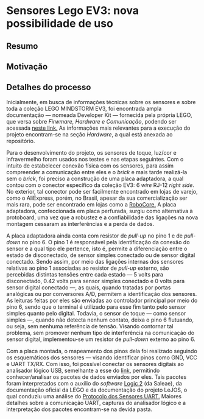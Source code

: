 # Sensores Lego EV3: nova possibilidade de uso 

## Resumo 

## Motivação

## Detalhes do processo

Inicialmente, em busca de informações técnicas sobre os sensores e sobre toda a coleção LEGO MINDSTORM EV3, foi encontrada ampla documentação — nomeada Developer Kit — fornecida pela própria LEGO, que versa sobre *Firwmare, Hardware e Comunicação*, podendo ser acessada [neste link.](https://education.lego.com/en-us/product-resources/mindstorms-ev3/downloads/developer-kits) As informações mais relevantes para a execução do projeto encontram-se na seção *Hardware*, a qual está anexada ao repositório.

Para o desenvolvimento do projeto, os sensores de toque, luz/cor e infravermelho foram usados nos testes e nas etapas seguintes. Com o intuito de estabelecer conexão física com os sensores, para assim compreender a comunicação entre eles e o *brick* e mais tarde realizá-la sem o *brick*, foi preciso a construção de uma placa adaptadora, a qual contou com o conector específico da coleção EV3: 6 *wire* RJ-12 *right side*. No exterior, tal conector pode ser facilmente encontrado em lojas de varejo, como o AliExpress, porém, no Brasil, apesar da sua comercialização ser mais rara, pode ser encontrado em lojas como a [RoboCore.](https://www.robocore.net/) A placa adaptadora, confeccionada em placa perfurada, surgiu como alternativa à protoboard, uma vez que a robustez e a confiabilidade das ligações na nova montagem cessaram as interferências e a perda de dados.

A placa adaptadora ainda conta com resistor de *pull-up* no pino 1 e de *pull-down* no pino 6. O pino 1 é responsável pela identificação da conexão do sensor e a qual tipo ele pertence, isto é, permite a diferenciação entre o estado de disconectado, de sensor simples conectado ou de sensor digital conectado. Sendo assim, por meio das ligações internas dos sensores relativas ao pino 1 associadas ao resistor de *pull-up* externo, são percebidas distintas tensões entre cada estado — 5 volts para disconectado, 0.42 volts para sensor simples conectado e 0 volts para sensor digital conectado —, as quais, quando tratadas por portas analógicas ou por conversores A/D, permitem a identificação dos sensores. As leituras feitas por eles são enviadas ao controlador principal por meio do pino 6, sendo que o terminal é utilizado para esse fim tanto pelo sensor simples quanto pelo digital. Todavia, o sensor de toque — como sensor simples —, quando não detecta nenhum contato, deixa o pino 6 flutuando, ou seja, sem nenhuma referência de tensão. Visando contornar tal problema, sem promover nenhum tipo de interferência na comunicação do sensor digital, implementou-se um resistor de *pull-down* externo ao pino 6. 

Com a placa montada, o mapeamento dos pinos dela foi realizado seguindo os esquemáticos dos sensores — visando identificar pinos como GND, VCC e UART TX/RX. Com isso, foi possível conectar os sensores digitais ao analisador lógico USB, semelhante a esse do [link](https://www.usinainfo.com.br/testadores-e-medidores-diversos/analisador-logico-24mhz-8ch-al24-2691.html), permitindo conhecer/analisar os pacotes de dados enviados por eles. Tais pacotes foram interpretados com o auxílio do *software* [Logic 2](https://www.saleae.com/downloads/) (da Saleae), da documentação oficial da LEGO e da documentação do projeto LeJOS, o qual conduziu uma análise do [Protocolo dos Sensores UART.](https://sourceforge.net/p/lejos/wiki/UART%20Sensor%20Protocol/) Maiores detalhes sobre a comunicação UART, capturas do analisador lógico e a interpretação dos pacotes encontram-se na devida pasta.